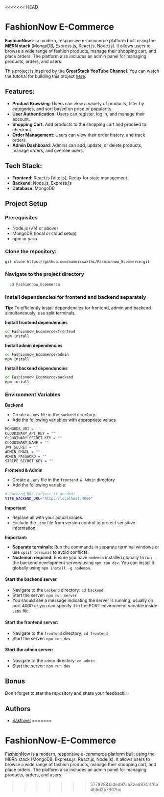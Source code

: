 <<<<<<< HEAD
# FashionNow E-Commerce

**FashionNow** is a modern, responsive e-commerce platform built using the **MERN stack** (MongoDB, Express.js, React.js, Node.js). It allows users to browse a wide range of fashion products, manage their shopping cart, and place orders. The platform also includes an admin panel for managing products, orders, and users.

This project is inspired by the **GreatStack YouTube Channel**. You can watch the tutorial for building this project [here](https://youtu.be/7E6um7NGmeE?si=pBnEhqduhcVVInFC).

## Features:
- **Product Browsing**: Users can view a variety of products, filter by categories, and sort based on price or popularity.
- **User Authentication**: Users can register, log in, and manage their account.
- **Shopping Cart**: Add products to the shopping cart and proceed to checkout.
- **Order Management**: Users can view their order history, and track orders.
- **Admin Dashboard**: Admins can add, update, or delete products, manage orders, and oversee users.

## Tech Stack:
- **Frontend**: React.js (Vite.js), Redux for state management
- **Backend**: Node.js, Express.js
- **Database**: MongoDB

## **Project Setup**

### **Prerequisites**
- Node.js (v14 or above)
- MongoDB (local or cloud setup)
- npm or yarn

### **Clone the repository:**
```bash
git clone https://github.com/nameissakthi/Fashionnow_Ecommerce.git
```

### **Navigate to the project directory**
```bash
  cd Fashionnow_Ecommerce
```

### Install dependencies for frontend and backend separately
**Tip:** To efficiently install dependencies for frontend, admin and backend simultaneously, use split terminals.

**Install frontend dependencies**
```bash
cd Fashionnow_Ecommerce/frontend
npm install
```

**Install admin dependencies**
```bash
cd Fashionnow_Ecommerce/admin
npm install
```

**Install backend dependencies**
```bash
cd Fashionnow_Ecommerce/backend
npm install
```

### Environment Variables
**Backend**
- Create a `.env` file in the `backend` directory.
- Add the following variables with appropriate values

```bash
MONGODB_URI = ''    
CLOUDINARY_API_KEY = ""
CLOUDINARY_SECRET_KEY = ""
CLOUDINARY_NAME = ""
JWT_SECRET = ""
ADMIN_EMAIL = ""
ADMIN_PASSWORD = ""
STRIPE_SECRET_KEY = ""
```

**Frontend & Admin**
- Create a `.env` file in the `frontend & Admin` directory
- Add the following variable:
```bash
# Backend URL (adjust if needed)
VITE_BACKEND_URL="http://localhost:4000" 
```

**Important**
- Replace all with your actual values.
- Exclude the `.env` file from version control to protect sensitive information.

**Important:**

- **Separate terminals**: Run the commands in separate terminal windows or use `split terminal` to avoid conflicts.
- **Nodemon required**: Ensure you have `nodemon` installed globally to run the backend development servers using `npm run dev`. You can install it globally using `npm install -g nodemon`.

#### Start the backend server
- Navigate to the `backend` directory: `cd backend`
- Start the server: `npm run server`
- You should see a message indicating the server is running, usually on port 4000 or you can specify it in the PORT environment variable inside `.env` file.

#### Start the frontend server:
- Navigate to the `frontend` directory: `cd frontend`
- Start the server: `npm run dev`

#### Start the admin server:
- Navigate to the `admin` directory: `cd admin`
- Start the server: `npm run dev`

## **Bonus**
Don't forget to star the repository and share your feedback!✨

## Authors
- [Sakthivel](https://github.com/nameissakthi)
=======
# FashionNow-E-Commerce
FashionNow is a modern, responsive e-commerce platform built using the MERN stack (MongoDB, Express.js, React.js, Node.js). It allows users to browse a wide range of fashion products, manage their shopping cart, and place orders. The platform also includes an admin panel for managing products, orders, and users.
>>>>>>> 57782841ade097ae22ed87411f6a4b5d357807bc
